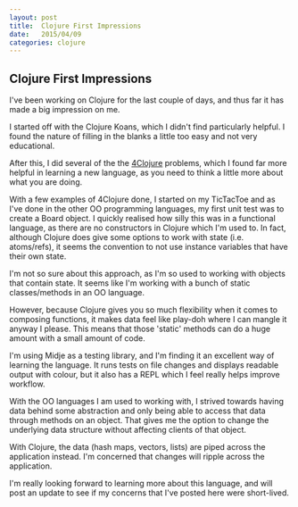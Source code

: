 ```yaml
---
layout: post
title:  Clojure First Impressions
date:   2015/04/09
categories: clojure
---
```

Clojure First Impressions
----------------

I've been working on Clojure for the last couple of days, and thus far it has made a big impression on me.

I started off with the Clojure Koans, which I didn't find particularly helpful. I found the nature of filling in the blanks a little too easy and not very educational.

After this, I did several of the the [4Clojure](https://www.4clojure.com/) problems, which I found far more helpful in learning a new language, as you need to think a little more about what you are doing.

With a few examples of 4Clojure done, I started on my TicTacToe and as I've done in the other OO programming languages, my first unit test was to create a Board object. I quickly realised how silly this was in a functional language, as there are no constructors in Clojure which I'm used to. In fact, although Clojure does give some options to work with state (i.e. atoms/refs), it seems the convention to not use instance variables that have their own state.

I'm not so sure about this approach, as I'm so used to working with objects that contain state. It seems like I'm working with a bunch of static classes/methods in an OO language.

However, because Clojure gives you so much flexibility when it comes to composing functions, it makes data feel like play-doh where I can mangle it anyway I please. This means that those 'static' methods can do a huge amount with a small amount of code.

I'm using Midje as a testing library, and I'm finding it an excellent way of learning the language. It runs tests on file changes and displays readable output with colour, but it also has a REPL which I feel really helps improve workflow.

With the OO languages I am used to working with, I strived towards having data behind some abstraction and only being able to access that data through methods on an object. That gives me the option to change the underlying data structure without affecting clients of that object.

With Clojure, the data (hash maps, vectors, lists) are piped across the application instead. I'm concerned that changes will ripple across the application.

I'm really looking forward to learning more about this language, and will post an update to see if my concerns that I've posted here were short-lived.
